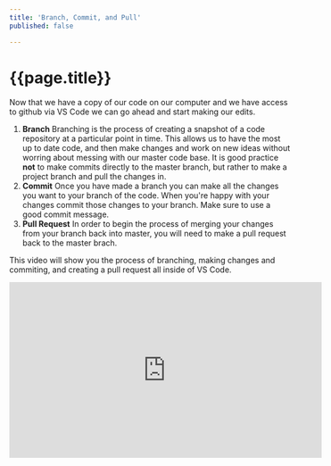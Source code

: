 ```yaml
---
title: 'Branch, Commit, and Pull'
published: false

---
```


# {{page.title}}

Now that we have a copy of our code on our computer and we have access to github via VS Code we can go ahead and start making our edits. 

1. **Branch** Branching is the process of creating a snapshot of a code repository at a particular point in time. This allows us to have the most up to date code, and then make changes and work on new ideas without worring about messing with our master code base. It is good practice **not** to make commits directly to the master branch, but rather to make a project branch and pull the changes in. 
2. **Commit** Once you have made a branch you can make all the changes you want to your branch of the code. When you're happy with your changes commit those changes to your branch. Make sure to use a good commit message.
3. **Pull Request** In order to begin the process of merging your changes from your branch back into master, you will need to make a pull request back to the master brach. 

This video will show you the process of branching, making changes and commiting, and creating a pull request all inside of VS Code.

<iframe width="560" height="315" src="https://www.youtube.com/embed/l1CmUOA9Dpg" frameborder="0" allow="accelerometer; autoplay; encrypted-media; gyroscope; picture-in-picture" allowfullscreen></iframe>